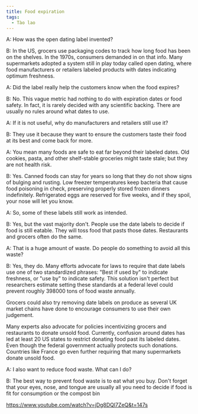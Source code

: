 ```yaml
---
title: Food expiration
tags:
  - Tào lao
---
```


A: How was the open dating label invented?

B: In the US, grocers use packaging codes to track how long food has been on the shelves. In the 1970s, consumers demanded in on that info. Many supermarkets adopted a system still in play today called open dating, where food manufacturers or retailers labeled products with dates indicating optimum freshness.

A: Did the label really help the customers know when the food expires?

B: No. This vague metric had nothing to do with expiration dates or food safety. In fact, it is rarely decided with any scientific backing. There are usually no rules around what dates to use.

A: If it is not useful, why do manufacturers and retailers still use it?

B: They use it because they want to ensure the customers taste their food at its best and come back for more.

A: You mean many foods are safe to eat far beyond their labeled dates. Old cookies, pasta, and other shelf-stable groceries might taste stale; but they are not health risk.

B: Yes. Canned foods can stay for years so long that they do not show signs of bulging and rusting. Low freezer temperatures keep bacteria that cause food poisoning in check, preserving properly stored frozen dinners indefinitely. Refrigerated eggs are reserved for five weeks, and if they spoil, your nose will let you know.

A: So, some of these labels still work as intended.

B: Yes, but the vast majority don't. People use the date labels to decide if food is still eatable. They will toss food that pasts those dates. Restaurants and grocers often do the same.

A: That is a huge amount of waste. Do people do something to avoid all this waste?

B: Yes, they do. Many efforts advocate for laws to require that date labels use one of two standardized phrases: "Best if used by" to indicate freshness, or "use by" to indicate safety. This solution isn't perfect but researchers estimate setting these standards at a federal level could prevent roughly 398000 tons of food waste annually.

Grocers could also try removing date labels on produce as several UK market chains have done to encourage consumers to use their own judgement.

Many experts also advocate for policies incentivizing grocers and restaurants to donate unsold food. Currently, confusion around dates has led at least 20 US states to restrict donating food past its labeled dates. Even though the federal government actually protects such donations. Countries like France go even further requiring that many supermarkets donate unsold food.

A: I also want to reduce food waste. What can I do?

B: The best way to prevent food waste is to eat what you buy. Don't forget that your eyes, nose, and tongue are usually all you need to decide if food is fit for consumption or the compost bin

https://www.youtube.com/watch?v=jDg8DQl7ZeQ&t=147s
